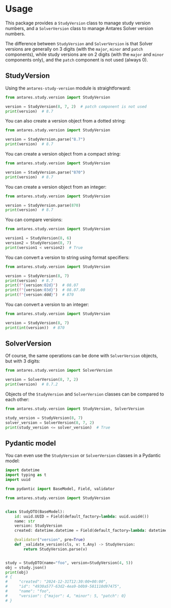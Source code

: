# Usage

This package provides a `StudyVersion` class to manage study version numbers,
and a `SolverVersion` class to manage Antares Solver version numbers.

The difference between `StudyVersion` and `SolverVersion` is that Solver versions are generally on 3 digits
(with the `major`, `minor` and `patch` components), while study versions are on 2 digits
(with the `major` and `minor` components only), and the `patch` component is not used (always 0).

## StudyVersion

Using the `antares-study-version` module is straightforward:

```python
from antares.study.version import StudyVersion

version = StudyVersion(8, 7, 2)  # patch component is not used
print(version)  # 8.7
```

You can also create a version object from a dotted string:

```python
from antares.study.version import StudyVersion

version = StudyVersion.parse("8.7")
print(version)  # 8.7
```

You can create a version object from a compact string:

```python
from antares.study.version import StudyVersion

version = StudyVersion.parse("870")
print(version)  # 8.7
```

You can create a version object from an integer:

```python
from antares.study.version import StudyVersion

version = StudyVersion.parse(870)
print(version)  # 8.7
```

You can compare versions:

```python
from antares.study.version import StudyVersion

version1 = StudyVersion(8, 6)
version2 = StudyVersion(8, 7)
print(version1 < version2)  # True
```

You can convert a version to string using format specifiers:

```python
from antares.study.version import StudyVersion

version = StudyVersion(8, 7)
print(version)  # 8.7
print(f"{version:02d}")  # 08.07
print(f"{version:03d}")  # 08.07.00
print(f"{version:ddd}")  # 870
```

You can convert a version to an integer:

```python
from antares.study.version import StudyVersion

version = StudyVersion(8, 7)
print(int(version))  # 870
```

## SolverVersion

Of course, the same operations can be done with `SolverVersion` objects, but with 3 digits:

```python
from antares.study.version import SolverVersion

version = SolverVersion(8, 7, 2)
print(version)  # 8.7.2
```

Objects of the `StudyVersion` and `SolverVersion` classes can be compared to each other:

```python
from antares.study.version import StudyVersion, SolverVersion

study_version = StudyVersion(8, 7)
solver_version = SolverVersion(8, 7, 2)
print(study_version <= solver_version)  # True
```

## Pydantic model

You can even use the `StudyVersion` or `SolverVersion` classes in a Pydantic model:

```python
import datetime
import typing as t
import uuid

from pydantic import BaseModel, Field, validator

from antares.study.version import StudyVersion


class StudyDTO(BaseModel):
    id: uuid.UUID = Field(default_factory=lambda: uuid.uuid4())
    name: str
    version: StudyVersion
    created: datetime.datetime = Field(default_factory=lambda: datetime.datetime.now(tz=datetime.timezone.utc))

    @validator("version", pre=True)
    def _validate_version(cls, v: t.Any) -> StudyVersion:
        return StudyVersion.parse(v)


study = StudyDTO(name="foo", version=StudyVersion(4, 5))
obj = study.json()
print(obj)
# {
#     "created": "2024-12-31T12:30:00+00:00",
#     "id": "4930a577-63d2-4ea9-b0b9-581110d97475",
#     "name": "foo",
#     "version": {"major": 4, "minor": 5, "patch": 0}
# }
```
